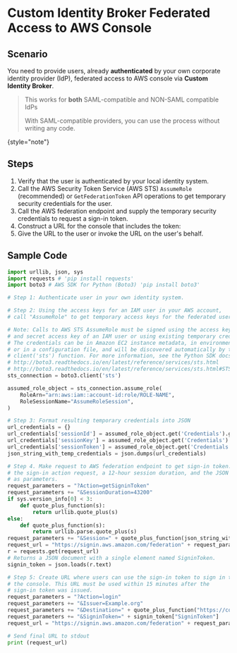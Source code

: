 # Custom Identity Broker Federated Access to AWS Console 

## Scenario
You need to provide users, already **authenticated** by your own corporate identity provider (IdP),
federated access to AWS console via **Custom Identity Broker**. 
> This works for **both** SAML-compatible and NON-SAML compatible IdPs
>
> With SAML-compatible providers, you can use the [](SAML-Federated-Access-to-AWS-Console.md)process without writing any code.
> 
{style="note"}

## Steps
1. Verify that the user is authenticated by your local identity system.
2. Call the AWS Security Token Service (AWS STS) `AssumeRole` (recommended) or `GetFederationToken` API operations to get temporary security credentials for the user.
3. Call the AWS federation endpoint and supply the temporary security credentials to request a sign-in token.
4. Construct a URL for the console that includes the token:
5. Give the URL to the user or invoke the URL on the user's behalf.

## Sample Code
```Python
import urllib, json, sys
import requests # 'pip install requests'
import boto3 # AWS SDK for Python (Boto3) 'pip install boto3'

# Step 1: Authenticate user in your own identity system.

# Step 2: Using the access keys for an IAM user in your AWS account,
# call "AssumeRole" to get temporary access keys for the federated user

# Note: Calls to AWS STS AssumeRole must be signed using the access key ID 
# and secret access key of an IAM user or using existing temporary credentials.
# The credentials can be in Amazon EC2 instance metadata, in environment variables, 
# or in a configuration file, and will be discovered automatically by the 
# client('sts') function. For more information, see the Python SDK docs:
# http://boto3.readthedocs.io/en/latest/reference/services/sts.html
# http://boto3.readthedocs.io/en/latest/reference/services/sts.html#STS.Client.assume_role
sts_connection = boto3.client('sts')

assumed_role_object = sts_connection.assume_role(
    RoleArn="arn:aws:iam::account-id:role/ROLE-NAME",
    RoleSessionName="AssumeRoleSession",
)

# Step 3: Format resulting temporary credentials into JSON
url_credentials = {}
url_credentials['sessionId'] = assumed_role_object.get('Credentials').get('AccessKeyId')
url_credentials['sessionKey'] = assumed_role_object.get('Credentials').get('SecretAccessKey')
url_credentials['sessionToken'] = assumed_role_object.get('Credentials').get('SessionToken')
json_string_with_temp_credentials = json.dumps(url_credentials)

# Step 4. Make request to AWS federation endpoint to get sign-in token. Construct the parameter string with
# the sign-in action request, a 12-hour session duration, and the JSON document with temporary credentials 
# as parameters.
request_parameters = "?Action=getSigninToken"
request_parameters += "&SessionDuration=43200"
if sys.version_info[0] < 3:
    def quote_plus_function(s):
        return urllib.quote_plus(s)
else:
    def quote_plus_function(s):
        return urllib.parse.quote_plus(s)
request_parameters += "&Session=" + quote_plus_function(json_string_with_temp_credentials)
request_url = "https://signin.aws.amazon.com/federation" + request_parameters
r = requests.get(request_url)
# Returns a JSON document with a single element named SigninToken.
signin_token = json.loads(r.text)

# Step 5: Create URL where users can use the sign-in token to sign in to 
# the console. This URL must be used within 15 minutes after the
# sign-in token was issued.
request_parameters = "?Action=login" 
request_parameters += "&Issuer=Example.org" 
request_parameters += "&Destination=" + quote_plus_function("https://console.aws.amazon.com/")
request_parameters += "&SigninToken=" + signin_token["SigninToken"]
request_url = "https://signin.aws.amazon.com/federation" + request_parameters

# Send final URL to stdout
print (request_url)
```